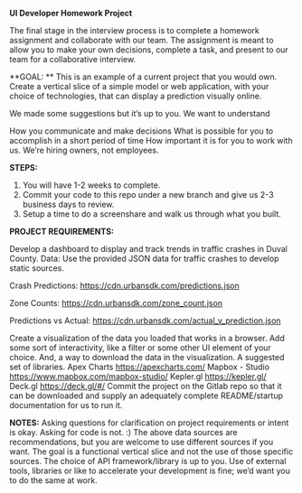 **UI Developer Homework Project**

The final stage in the interview process is to complete a homework assignment and collaborate with our team. The assignment is meant to allow you to make your own decisions, complete a task, and present to our team  for a collaborative interview. 

**GOAL: **
This is an example of a current project that you would own. Create a vertical slice of a simple model or web application, with your choice of technologies, that can display a prediction visually online. 

We made some suggestions but it’s up to you. We want to understand

How you communicate and make decisions 
What is possible for you to accomplish in a short period of time 
How important it is for you to work with us. We’re hiring owners, not employees.

**STEPS:**

1. You will have 1-2 weeks to complete.
2. Commit your code to this repo under a new branch and give us 2-3 business days to review.
3. Setup a time to do a screenshare and walk us through what you built.


**PROJECT REQUIREMENTS:**

Develop a dashboard to display and track trends in traffic crashes in Duval County.
Data: Use the provided JSON data for traffic crashes to develop static sources.

Crash Predictions:
    https://cdn.urbansdk.com/predictions.json

Zone Counts:
    https://cdn.urbansdk.com/zone_count.json

Predictions vs Actual:
    https://cdn.urbansdk.com/actual_v_prediction.json


Create a visualization of the data you loaded that works in a browser. Add some sort of interactivity, like a filter or some other UI element of your choice. And, a way to download the data in the visualization. A suggested set of libraries.
Apex Charts
    https://apexcharts.com/
Mapbox - Studio
    https://www.mapbox.com/mapbox-studio/
Kepler.gl 
    https://kepler.gl/
Deck.gl
    https://deck.gl/#/
Commit the project on the Gitlab repo so that it can be downloaded and supply an adequately complete README/startup documentation for us to run it.


**NOTES:**
Asking questions for clarification on project requirements or intent is okay. Asking for code is not. :)
The above data sources are recommendations, but you are welcome to use different sources if you want. The goal is a functional vertical slice and not the use of those specific sources.
The choice of API framework/library is up to you.
Use of external tools, libraries or like to accelerate your development is fine; we’d want you to do the same at work.
